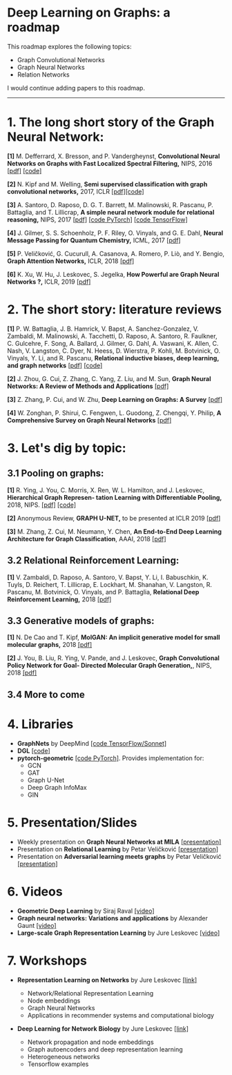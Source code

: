 # Deep Learning on Graphs: a roadmap 

This roadmap explores the following topics:

- Graph Convolutional Networks
- Graph Neural Networks
- Relation Networks

I would continue adding papers to this roadmap.

---------------------------------------

# 1. The long short story of the Graph Neural Network:

**[1]** M. Defferrard, X. Bresson, and P. Vandergheynst, **Convolutional Neural Networks on Graphs with Fast
Localized Spectral Filtering,** NIPS, 2016 [[pdf]](https://arxiv.org/pdf/1606.09375.pdf) [[code]](https://github.com/mdeff/cnn_graph)

**[2]** N. Kipf and M. Welling, **Semi supervised classification with graph convolutional networks,** 2017, ICLR [[pdf]](https://arxiv.org/pdf/1609.02907.pdf)[[code]](https://github.com/tkipf/gcn)

**[3]** A. Santoro, D. Raposo, D. G. T. Barrett, M. Malinowski, R. Pascanu, P. Battaglia, and T. Lillicrap,
**A simple neural network module for relational reasoning,** NIPS, 2017 [[pdf]](https://arxiv.org/pdf/1706.01427.pdf) [[code PyTorch]](https://github.com/kimhc6028/relational-networks) [[code TensorFlow]](https://github.com/gitlimlab/Relation-Network-Tensorflow)

**[4]** J. Gilmer, S. S. Schoenholz, P. F. Riley, O. Vinyals, and G. E. Dahl, **Neural Message Passing for
Quantum Chemistry,** ICML, 2017 [[pdf]](https://arxiv.org/pdf/1704.01212.pdf)

**[5]** P. Veličković, G. Cucurull, A. Casanova, A. Romero, P. Liò, and Y. Bengio, **Graph Attention Networks,**
ICLR, 2018 [[pdf]](https://arxiv.org/pdf/1710.10903.pdf)

**[6]** K. Xu, W. Hu, J. Leskovec, S. Jegelka, **How Powerful are Graph Neural Networks ?,**
ICLR, 2019 [[pdf]](https://arxiv.org/pdf/1810.00826.pdf)

# 2. The short story: literature reviews 

**[1]** P. W. Battaglia, J. B. Hamrick, V. Bapst, A. Sanchez-Gonzalez, V. Zambaldi, M. Malinowski, A. Tacchetti, D. Raposo, A. Santoro, R. Faulkner, C.  Gulcehre,  F.  Song,  A.  Ballard,  J.  Gilmer,  G.  Dahl,  A.  Vaswani, K.  Allen,  C.  Nash,  V.  Langston,  C.  Dyer,  N.  Heess,  D.  Wierstra, P. Kohli, M. Botvinick, O. Vinyals, Y. Li, and R. Pascanu, **Relational
inductive  biases,  deep  learning,  and  graph  networks** [[pdf]](https://arxiv.org/pdf/1806.01261.pdf) [[code]](https://github.com/deepmind/graph_nets)

**[2]** J. Zhou, G. Cui, Z. Zhang, C. Yang, Z. Liu, and M. Sun, **Graph Neural Networks: A Review of Methods and Applications** [[pdf]](https://arxiv.org/pdf/1812.08434.pdf) 

**[3]** Z. Zhang, P. Cui, and W. Zhu, **Deep Learning on Graphs: A Survey** [[pdf]](https://arxiv.org/pdf/1812.04202v1.pdf)

**[4]** W. Zonghan, P. Shirui, C. Fengwen, L. Guodong, Z. Chengqi, Y. Philip, **A Comprehensive Survey on Graph Neural Networks** [[pdf]](https://arxiv.org/pdf/1901.00596.pdf)

# 3. Let's dig by topic:

## 3.1 Pooling on graphs:

**[1]** R. Ying, J. You, C. Morris, X. Ren, W. L. Hamilton, and J. Leskovec, **Hierarchical Graph Represen-
tation Learning with Differentiable Pooling,** 2018, NIPS. [[pdf]](https://arxiv.org/pdf/1806.08804.pdf) [[code]](https://github.com/RexYing/diffpool)

**[2]** Anonymous Review, **GRAPH U-NET,** to be presented at ICLR 2019 [[pdf]](https://openreview.net/pdf?id=HJePRoAct7) 

**[3]** M. Zhang, Z. Cui, M. Neumann, Y. Chen, **An End-to-End Deep Learning Architecture for Graph Classification**, AAAI, 2018 [[pdf]](https://www.cse.wustl.edu/~muhan/papers/AAAI_2018_DGCNN.pdf)

## 3.2 Relational Reinforcement Learning:

**[1]** V. Zambaldi, D. Raposo, A. Santoro, V. Bapst, Y. Li, I. Babuschkin, K. Tuyls, D. Reichert, T. Lillicrap,
E. Lockhart, M. Shanahan, V. Langston, R. Pascanu, M. Botvinick, O. Vinyals, and P. Battaglia,
**Relational Deep Reinforcement Learning,** 2018 [[pdf]](https://arxiv.org/pdf/1806.01830.pdf)

## 3.3 Generative models of graphs:

**[1]** N. De Cao and T. Kipf, **MolGAN: An implicit generative model for small molecular graphs,** 2018 [[pdf]](https://arxiv.org/pdf/1805.11973.pdf)

**[2]**  J. You, B. Liu, R. Ying, V. Pande, and J. Leskovec, **Graph Convolutional Policy Network for Goal-
Directed Molecular Graph Generation,**, NIPS, 2018 [[pdf]](https://arxiv.org/pdf/1806.02473.pdf)

## 3.4 More to come 

# 4. Libraries 

- **GraphNets** by DeepMind [[code TensorFlow/Sonnet]](https://github.com/deepmind/graph_nets)
- **DGL** [[code]](https://github.com/dmlc/dgl)
- **pytorch-geometric** [[code PyTorch]](https://github.com/rusty1s/pytorch_geometric). Provides implementation for:
  * GCN
  * GAT
  * Graph U-Net
  * Deep Graph InfoMax
  * GIN

# 5. Presentation/Slides 

- Weekly presentation on **Graph Neural Networks at MILA** [[presentation]](https://github.com/shagunsodhani/Graph-Reading-Group)
- Presentation on **Relational Learning** by Petar Veličković [[presentation]](https://www.cl.cam.ac.uk/~pv273/slides/MILA-RN.pdf)
- Presentation on **Adversarial learning meets graphs** by Petar Veličković [[presentation]](https://www.cl.cam.ac.uk/~pv273/slides/MILA-AdvGraph.pdf)

# 6. Videos 

- **Geometric Deep Learning** by Siraj Raval [[video]](https://www.youtube.com/watch?v=D3fnGG7cdjY)
- **Graph neural networks: Variations and applications** by Alexander Gaunt [[video]](https://www.youtube.com/watch?v=cWIeTMklzNg)
- **Large-scale Graph Representation Learning** by Jure Leskovec [[video]](https://www.youtube.com/watch?v=oQL4E1gK3VU)

# 7. Workshops

* **Representation Learning on Networks** by Jure Leskovec [[link]](http://snap.stanford.edu/proj/embeddings-www/)
  - Network/Relational Representation Learning
  - Node embeddings
  - Graph Neural Networks
  - Applications in recommender systems and computational biology 
  
* **Deep Learning for Network Biology** by Jure Leskovec [[link]](https://www.youtube.com/watch?v=D3fnGG7cdjY)
  - Network propagation and node embeddings
  - Graph autoencoders and deep representation learning
  - Heterogeneous networks
  - Tensorflow examples
